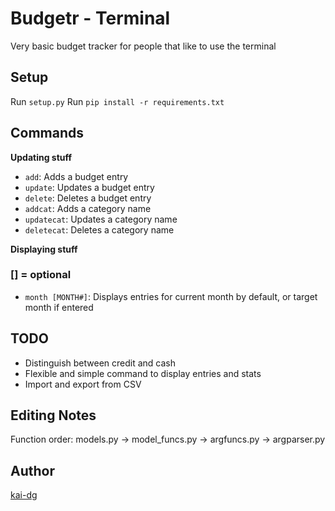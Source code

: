 # Budgetr - Terminal
Very basic budget tracker for people that like to use the terminal

## Setup
Run `setup.py`
Run `pip install -r requirements.txt`

## Commands
**Updating stuff**
- `add`: Adds a budget entry
- `update`: Updates a budget entry
- `delete`: Deletes a budget entry
- `addcat`: Adds a category name
- `updatecat`: Updates a category name
- `deletecat`: Deletes a category name

**Displaying stuff**
### [] = optional

- `month [MONTH#]`: Displays entries for current month by default, or target month if entered

## TODO
- Distinguish between credit and cash
- Flexible and simple command to display entries and stats
- Import and export from CSV

## Editing Notes
Function order: models.py -> model_funcs.py -> argfuncs.py -> argparser.py

## Author
[kai-dg](https://github.com/kai-dg)

